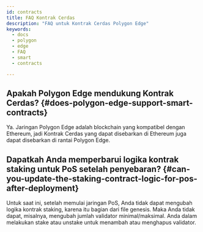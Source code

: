 ```yaml
---
id: contracts
title: FAQ Kontrak Cerdas
description: "FAQ untuk Kontrak Cerdas Polygon Edge"
keywords:
  - docs
  - polygon
  - edge
  - FAQ
  - smart
  - contracts

---
```


## Apakah Polygon Edge mendukung Kontrak Cerdas? {#does-polygon-edge-support-smart-contracts}

Ya. Jaringan Polygon Edge adalah blockchain yang kompatibel dengan Ethereum, jadi Kontrak Cerdas yang dapat disebarkan di Ethereum juga dapat disebarkan di rantai Polygon Edge.

## Dapatkah Anda memperbarui logika kontrak staking untuk PoS setelah penyebaran? {#can-you-update-the-staking-contract-logic-for-pos-after-deployment}

Untuk saat ini, setelah memulai jaringan PoS, Anda tidak dapat mengubah logika kontrak staking, karena itu bagian dari file genesis. Maka Anda tidak dapat, misalnya, mengubah jumlah validator minimal/maksimal. Anda dalam melakukan stake atau unstake untuk menambah atau menghapus validator.



